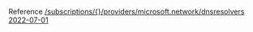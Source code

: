 Reference [/subscriptions/{}/providers/microsoft.network/dnsresolvers 2022-07-01](/Resources/mgmt-plane/L3N1YnNjcmlwdGlvbnMve30vcHJvdmlkZXJzL21pY3Jvc29mdC5uZXR3b3JrL2Ruc3Jlc29sdmVycw==/2022-07-01.xml)

